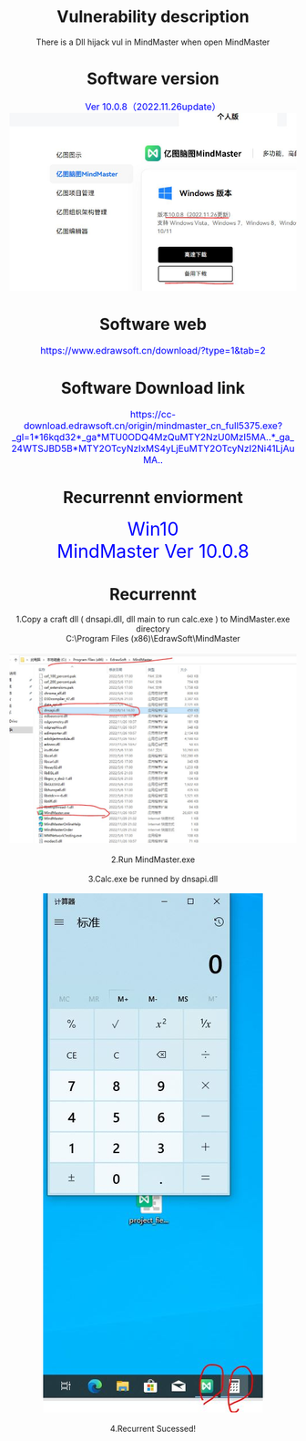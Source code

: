
#  <center> Vulnerability description
<center> There is a Dll hijack vul in MindMaster when open MindMaster 

#  <center> Software version

<center><font color=blue size="3">Ver 10.0.8（2022.11.26update）</font></center>
<div aligen='center'><img src="./Image/Software_version.JPG"></div>


# <center> Software web
<center><font color=blue size="3">https://www.edrawsoft.cn/download/?type=1&tab=2</font></center>



# <center> Software Download link
<center><font color=blue size="3">https://cc-download.edrawsoft.cn/origin/mindmaster_cn_full5375.exe?_gl=1*16kqd32*_ga*MTU0ODQ4MzQuMTY2NzU0MzI5MA..*_ga_24WTSJBD5B*MTY2OTcyNzIxMS4yLjEuMTY2OTcyNzI2Ni41LjAuMA..</font></center>



# <center> Recurrennt enviorment
<center><font color=blue size="6">Win10</font></center>
<center><font color=blue size="6">MindMaster Ver 10.0.8 </font></center>

# <center> Recurrennt

<!-- 

<center> 1.Open project file **.emmx with WinHex. File Head is Zip format.
<center> <br>

<div aligen='center'><img src="./Image/WinHex.JPG"></div>
<center> <br>

--> 

<center> 1.Copy a craft dll ( dnsapi.dll, dll main to run calc.exe )  to  MindMaster.exe   directory 
<center> C:\Program Files (x86)\EdrawSoft\MindMaster 
<center> <br>
<div aligen='center'><img src="./Image/Copy_dll.JPG"></div>
<center> <br>

<center> 2.Run MindMaster.exe 
<center> <br>

<center> 3.Calc.exe be runned by dnsapi.dll
<center> <br>
<div aligen='center'><img src="./Image/calc.JPG"></div>
<center> <br>

<center> 4.Recurrent Sucessed!

